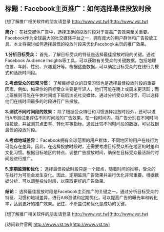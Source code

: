 ## **标题：Facebook主页推广：如何选择最佳投放时段**

[想了解推广相关软件的朋友请登录 http://www.vst.tw](http://www.vst.tw)

**简介：**
在社交媒体广告中，选择正确的投放时段对于提高广告效果至关重要。Facebook作为全球最大的社交媒体平台之一，拥有庞大的用户群体和广告投放工具。本文将探讨如何选择最佳的投放时段来优化Facebook主页的推广效果。

**1.分析目标受众：**
首先，了解目标受众的特征是选择最佳投放时段的关键。通过Facebook Audience Insights等工具，可以获取有关受众的关键数据，包括地理位置、年龄、性别、兴趣爱好等。根据这些数据，可以确定目标受众的在线行为模式和活跃时间段。

**2.考虑受众的日常习惯：**
了解目标受众的日常习惯也是选择最佳投放时段的重要因素。例如，如果你的目标受众主要是年轻人，他们可能在晚上或周末更活跃；而上班族则可能在午休时间或下班后浏览社交媒体。通过分析受众的习惯，可以选择他们在线时间最多的时段进行广告投放。

**3.测试不同时间段的效果：**
除了根据受众特征和习惯选择投放时段外，还可以进行A/B测试来评估不同时间段的广告效果。在一段时间内，将广告分别在不同时间段投放，并监测其点击率、转化率等指标。通过比较不同时间段的数据，可以找到最佳的投放时段。

**4.考虑地域差异：**
Facebook拥有全球范围的用户群体，不同地区的用户在线行为可能存在差异。因此，在选择投放时段时，还需要考虑目标受众所在地区的时差和文化习惯。根据目标地区的特点，调整广告投放时间，确保在目标受众最活跃的时间段进行推广。

**5.定期监测和优化：**
选择最佳投放时段只是一个起点，随着时间的推移，受众的在线行为可能会发生变化。因此，定期监测广告效果并进行优化非常重要。根据数据分析，可以调整投放时段，以获取更好的广告效果。

**结论：**
选择最佳投放时段是Facebook主页推广的关键之一。通过分析目标受众的特征、习惯和地域差异，进行A/B测试和定期优化，可以提高广告的曝光率和转化率，达到更好的推广效果。记住，不断尝试和优化是成功的关键。

[想了解推广相关软件的朋友请登录 http://www.vst.tw](http://www.vst.tw)


[访问软件官网 http://www.vst.tw](http://www.vst.tw)
